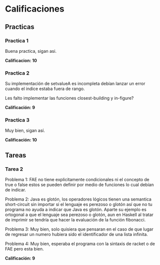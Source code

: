 # Calificaciones

## Practicas

### Practica 1

Buena practica, sigan asi.

**Calificacion: 10**

### Practica 2

Su implementación de setvalueA es incompleta debían lanzar un error cuando el indice estaba fuera de rango.

Les falto implementar las funciones closest-building y in-figure?

**Calificación: 9**

### Practica 3

Muy bien, sigan así.

**Calificación: 10**

## Tareas

### Tarea 2

Problema 1: FAE no tiene explicitamente condicionales ni el concepto de true o false estos se pueden definir por medio de funciones lo cual debían de indicar.

Problema 2: Java es glotón, los operadores lógicos tienen una semantica short-circuit sin importar si el lenguaje es perezoso o glotón así que no tu programa no ayuda a indicar que Java es glotón. Aparte su ejemplo es ortogonal
a que el lenguaje sea perezoso o glotón, aun en Haskell al tratar de imprimir
se tendría que hacer la evaluación de la función fibonacci.

Problema 3: Muy bien, solo quisiera que pensaran en el caso de que lugar de regresar un numero hubiera sido el identificador de una lista infinita.

Problema 4: Muy bien, esperaba el programa con la sintaxis de racket o de FAE
pero esta bien.

**Calificación: 9**
